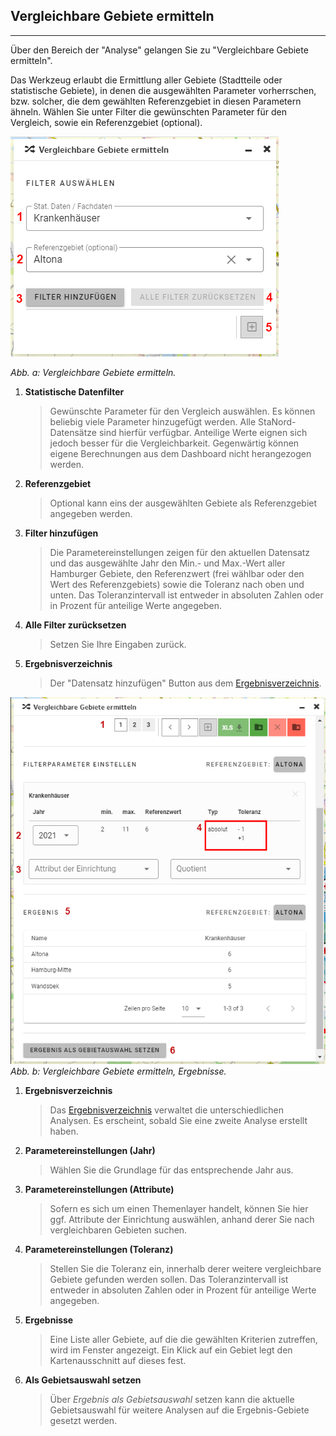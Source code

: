 
## Vergleichbare Gebiete ermitteln
___
Über den Bereich der "Analyse" gelangen Sie zu "Vergleichbare Gebiete ermitteln".

Das Werkzeug erlaubt die Ermittlung aller Gebiete (Stadtteile oder statistische Gebiete), in denen die ausgewählten Parameter vorherrschen, bzw. solcher, die dem gewählten Referenzgebiet in diesen Parametern ähneln.
Wählen Sie unter Filter die gewünschten Parameter für den Vergleich, sowie ein Referenzgebiet (optional).  

![Vergleichbare Gebiete ermitteln](./004a_vergleichbaregebiete_ermitteln.PNG)
 
*Abb. a: Vergleichbare Gebiete ermitteln.*  

1. **Statistische Datenfilter**
   > Gewünschte Parameter für den Vergleich auswählen. Es können beliebig viele Parameter hinzugefügt werden. Alle StaNord-Datensätze sind hierfür verfügbar. Anteilige Werte eignen sich jedoch besser für die Vergleichbarkeit. Gegenwärtig können eigene Berechnungen aus dem Dashboard nicht herangezogen werden.
2. **Referenzgebiet**
   > Optional kann eins der ausgewählten Gebiete als Referenzgebiet angegeben werden.
3. **Filter hinzufügen**
   > Die Parametereinstellungen zeigen für den aktuellen Datensatz und das ausgewählte Jahr den Min.- und Max.-Wert aller Hamburger Gebiete, den Referenzwert (frei wählbar oder den Wert des Referenzgebiets) sowie die Toleranz nach oben und unten. Das Toleranzintervall ist entweder in absoluten Zahlen oder in Prozent für anteilige Werte angegeben.
4. **Alle Filter zurücksetzen** 
   > Setzen Sie Ihre Eingaben zurück.  
5. **Ergebnisverzeichnis** 
   > Der "Datensatz hinzufügen" Button aus dem [Ergebnisverzeichnis](ergebnisverzeichnis.md).  

![Vergleichbare Gebiete ermitteln, Ergebnisse](./004b_vergleichbaregebiete_ergebnis.PNG)  
*Abb. b: Vergleichbare Gebiete ermitteln, Ergebnisse.*  

1. **Ergebnisverzeichnis**
   > Das [Ergebnisverzeichnis](./ergebnisverzeichnis.md) verwaltet die unterschiedlichen Analysen. Es erscheint, sobald Sie eine zweite Analyse erstellt haben.
2. **Parametereinstellungen (Jahr)**
   > Wählen Sie die Grundlage für das entsprechende Jahr aus.  
3. **Parametereinstellungen (Attribute)**
   > Sofern es sich um einen Themenlayer handelt, können Sie hier ggf. Attribute der Einrichtung auswählen, anhand derer Sie nach vergleichbaren Gebieten suchen.  
4. **Parametereinstellungen (Toleranz)**
   > Stellen Sie die Toleranz ein, innerhalb derer weitere vergleichbare Gebiete gefunden werden sollen. Das Toleranzintervall ist entweder in absoluten Zahlen oder in Prozent für anteilige Werte angegeben.  
5. **Ergebnisse**
   > Eine Liste aller Gebiete, auf die die gewählten Kriterien zutreffen, wird im Fenster angezeigt. Ein Klick auf ein Gebiet legt den Kartenausschnitt auf dieses fest.
6. **Als Gebietsauswahl setzen**
   > Über *Ergebnis als Gebietsauswahl* setzen kann die aktuelle Gebietsauswahl für weitere Analysen auf die Ergebnis-Gebiete gesetzt werden.
  
<div style="page-break-after: always;"></div>